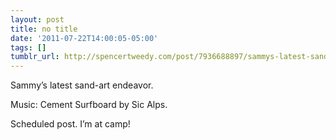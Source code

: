 ```yaml
---
layout: post
title: no title
date: '2011-07-22T14:00:05-05:00'
tags: []
tumblr_url: http://spencertweedy.com/post/7936688897/sammys-latest-sand-art-endeavor-music-cement
---
```

Sammy’s latest sand-art endeavor.

Music: Cement Surfboard by Sic Alps.

Scheduled post. I’m at camp!
